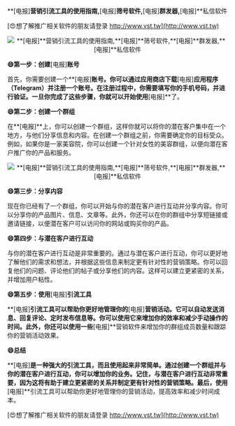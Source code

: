 **[电报]**营销引流工具的使用指南,**[电报]**筛号软件,**[电报]**群发器,**[电报]**私信软件

[😍想了解推广相关软件的朋友请登录 http://www.vst.tw](http://www.vst.tw)

 <center><img src="https://vst.tw/MP4/tuiguang/png/0.png" alt="**[电报]**营销引流工具的使用指南,**[电报]**筛号软件,**[电报]**群发器,**[电报]**私信软件"></center>

**😄第一步：创建**[电报]**账号**

首先，你需要创建一个**[电报]**账号。你可以通过应用商店下载**[电报]**应用程序（Telegram）并注册一个账号。在注册过程中，你需要填写你的手机号码，并进行验证。一旦你完成了这些步骤，你就可以开始使用**[电报]**了。

**😄第二步：创建一个群组**

在**[电报]**上，你可以创建一个群组，这样你就可以将你的潜在客户集中在一个地方，与他们分享信息和内容。在创建一个群组之前，你需要确定你的目标受众。例如，如果你是一家美容院，你可以创建一个针对女性的美容群组，以便向潜在客户推广你的产品和服务。

 <center><img src="https://vst.tw/MP4/tuiguang/png/4.png" alt="**[电报]**营销引流工具的使用指南,**[电报]**筛号软件,**[电报]**群发器,**[电报]**私信软件"></center>

**😄第三步：分享内容**

现在你已经有了一个群组，你可以开始与你的潜在客户进行互动并分享内容。你可以分享你的产品图片、信息、文章等。此外，你还可以在你的群组中分享短链接或邀请链接，以便潜在客户可以访问你的网站或购买你的产品。

**😄第四步：与潜在客户进行互动**

与你的潜在客户进行互动是非常重要的。通过与潜在客户进行互动，你可以更好地了解他们的需求和想法，并根据这些信息来制定更有针对性的营销策略。你可以回复他们的问题、评论他们的帖子或分享他们的内容。这样可以建立更紧密的关系，并增加用户粘性。

**😄第五步：使用**[电报]**引流工具**

**[电报]**引流工具可以帮助你更好地管理你的**[电报]**营销活动。它可以自动发送消息、回复评论、定时发布信息等。你可以使用它来增加你的效率和减少手动操作的时间。此外，你还可以使用一些**[电报]**营销软件来增加你的群组成员数量和跟踪你的营销活动效果。

**😄总结**

**[电报]**是一种强大的引流工具，而且使用起来非常简单。通过创建一个群组并与你的潜在客户进行互动，你可以增加你的业务。记住，与潜在客户进行互动非常重要，因为这将有助于建立更紧密的关系并制定更有针对性的营销策略。最后，使用**[电报]**引流工具可以帮助你更好地管理你的营销活动，提高效率和减少时间成本。

[😍想了解推广相关软件的朋友请登录 http://www.vst.tw](http://www.vst.tw)



